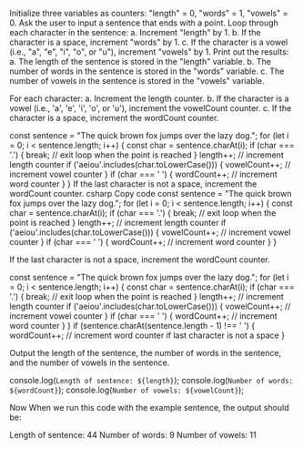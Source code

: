 Initialize three variables as counters: "length" = 0, "words" = 1, "vowels" = 0.
Ask the user to input a sentence that ends with a point.
Loop through each character in the sentence:
a. Increment "length" by 1.
b. If the character is a space, increment "words" by 1.
c. If the character is a vowel (i.e., "a", "e", "i", "o", or "u"), increment "vowels" by 1.
Print out the results:
a. The length of the sentence is stored in the "length" variable.
b. The number of words in the sentence is stored in the "words" variable.
c. The number of vowels in the sentence is stored in the "vowels" variable.



For each character:
a. Increment the length counter.
b. If the character is a vowel (i.e., 'a', 'e', 'i', 'o', or 'u'), increment the vowelCount counter.
c. If the character is a space, increment the wordCount counter.


const sentence = "The quick brown fox jumps over the lazy dog.";
for (let i = 0; i < sentence.length; i++) {
  const char = sentence.charAt(i);
  if (char === '.') {
    break; // exit loop when the point is reached
  }
  length++; // increment length counter
  if ('aeiou'.includes(char.toLowerCase())) {
    vowelCount++; // increment vowel counter
  }
  if (char === ' ') {
    wordCount++; // increment word counter
  }
}
If the last character is not a space, increment the wordCount counter.
csharp
Copy code
const sentence = "The quick brown fox jumps over the lazy dog.";
for (let i = 0; i < sentence.length; i++) {
  const char = sentence.charAt(i);
  if (char === '.') {
    break; // exit loop when the point is reached
  }
  length++; // increment length counter
  if ('aeiou'.includes(char.toLowerCase())) {
    vowelCount++; // increment vowel counter
  }
  if (char === ' ') {
    wordCount++; // increment word counter
  }
}



If the last character is not a space, increment the wordCount counter.


const sentence = "The quick brown fox jumps over the lazy dog.";
for (let i = 0; i < sentence.length; i++) {
  const char = sentence.charAt(i);
  if (char === '.') {
    break; // exit loop when the point is reached
  }
  length++; // increment length counter
  if ('aeiou'.includes(char.toLowerCase())) {
    vowelCount++; // increment vowel counter
  }
  if (char === ' ') {
    wordCount++; // increment word counter
  }
}
if (sentence.charAt(sentence.length - 1) !== ' ') {
  wordCount++; // increment word counter if last character is not a space
}


Output the length of the sentence, the number of words in the sentence, and the number of vowels in the sentence.

console.log(`Length of sentence: ${length}`);
console.log(`Number of words: ${wordCount}`);
console.log(`Number of vowels: ${vowelCount}`);


Now When we run this code with the example sentence, the output should be:

Length of sentence: 44
Number of words: 9
Number of vowels: 11
